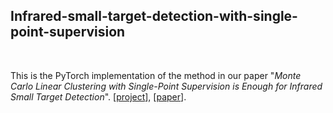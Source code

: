 ## Infrared-small-target-detection-with-single-point-supervision
<br>

This is the PyTorch implementation of the method in our paper "*Monte Carlo Linear Clustering with Single-Point Supervision is Enough for Infrared Small Target Detection*". [[project](https://yeren123455.github.io/Infrared-small-target-detection-with-single-point-supervision/)], [[paper](https://arxiv.org/pdf/2206.06214.pdf)].<br>
